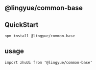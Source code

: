 ## @lingyue/common-base


## QuickStart
```bash
npm install @lingyue/common-base
```


## usage
```
import zhuUi from '@lingyue/common-base'

```
